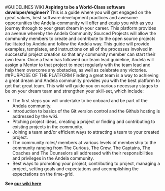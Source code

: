 #GUIDELINES WIKI
**Aspiring to be a World-Class software developer/engineer?** This is a guide where you will get engaged on the great values,
best software development practices and awesome opportunities the Andela-community will offer and equip you with as you journey 
through to your great dream in your career. 
This platform provides an avenue whereby the Andela Community Sourced Projects will  allow the community members to create and contribute
to the open source projects facilitated by Andela and follow the Andela way. This guide will provide examples, templates, and instructions 
on all of the processes involved in successful project creation so that any community member can start their own team. 
Once a team has followed our team lead guideline, Andela will assign a Mentor to that project to meet regularly with the team lead and 
help them overcome any obstacles, as well as celebrate any victories. 
##PURPOSE OF THE PLATFORM
Finding a great team is a way to achieving a great dream and Andela community provides you with the best platform to get that great team. 
This wiki will guide you on various necessary stages to be on your dream team and strengthen your skill-set, which include:
  * The first steps you will undertake to be onboard and be part of the Andela community.
  * Introduction to basics of the Git version control and the Github hosting is addressed by the wiki.
  * Pitching project ideas, creating a project or finding and contributing to existing projects in the community.
  * Joining a team and/or efficient ways to attracting a team to your created project.
  * The community roles/ members at various levels of membership to the community ranging from The Curious, The Crew, 
   The Captains, The Coaches and The Counselors all addressed with their responsibilities and privileges in the Andela community.
  * Best ways to promoting your project, contributing to project, managing a project, setting goals and expectations and accomplishing the 
   expectations on the time-grid.

**See [our wiki here](https://github.com/LetsOpen/guidelines/wiki)**
